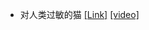 - 对人类过敏的猫 [[Link]](https://www.taptap.cn/app/707297) [[video]](https://www.bilibili.com/video/BV1KD421N7Mz/?spm_id_from=333.337.search-card.all.click&vd_source=ac029ea51d4fa7792bf54fe4e8e4a7cb)
